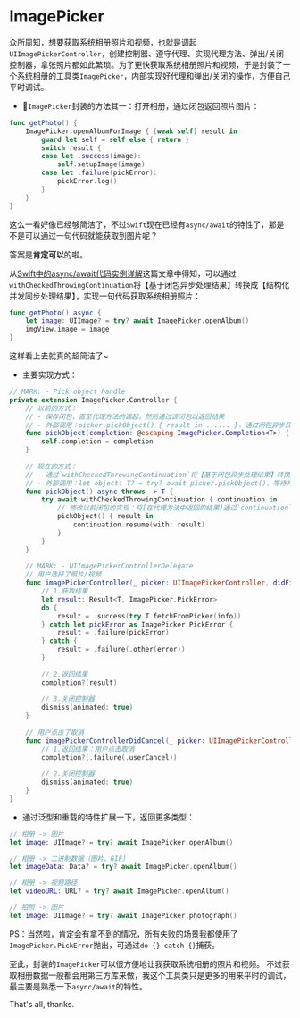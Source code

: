 # ImagePicker

众所周知，想要获取系统相册照片和视频，也就是调起`UIImagePickerController`，创建控制器、遵守代理、实现代理方法、弹出/关闭控制器，拿张照片都如此繁琐。为了更快获取系统相册照片和视频，于是封装了一个系统相册的工具类`ImagePicker`，内部实现好代理和弹出/关闭的操作，方便自己平时调试。

- 🌰`ImagePicker`封装的方法其一：打开相册，通过闭包返回照片图片：
```swift
func getPhoto() {
    ImagePicker.openAlbumForImage { [weak self] result in
        guard let self = self else { return }
        switch result {
        case let .success(image):
            self.setupImage(image)
        case let .failure(pickError):
            pickError.log()
        }
    }
}
```

这么一看好像已经够简洁了，不过`Swift`现在已经有`async/await`的特性了，那是不是可以通过一句代码就能获取到图片呢？

答案是**肯定可以**的啦。

从[Swift中的async/await代码实例详解](https://juejin.cn/post/7169914508360548360#heading-9)这篇文章中得知，可以通过`withCheckedThrowingContinuation`将【基于闭包异步处理结果】转换成【结构化并发同步处理结果】，实现一句代码获取系统相册照片：
```swift
func getPhoto() async {
    let image: UIImage? = try? await ImagePicker.openAlbum()
    imgView.image = image
}
```
这样看上去就真的超简洁了~

- 主要实现方式：
```swift
// MARK: - Pick object handle
private extension ImagePicker.Controller {
    // 以前的方式：
    // - 保存闭包，直至代理方法的调起，然后通过该闭包以返回结果
    // - 外部调用：picker.pickObject() { result in ...... }，通过闭包异步获取结果
    func pickObject(completion: @escaping ImagePicker.Completion<T>) {
        self.completion = completion
    }
    
    // 现在的方式：
    // - 通过`withCheckedThrowingContinuation`将【基于闭包异步处理结果】转换成【结构化并发同步处理结果】
    // - 外部调用：let object: T? = try? await picker.pickObject()，等待并同步获取结果
    func pickObject() async throws -> T {
        try await withCheckedThrowingContinuation { continuation in
            // 修改以前闭包的实现：将[在代理方法中返回的结果]通过`continuation`实现外部同步返回
            pickObject() { result in
                continuation.resume(with: result)
            }
        }
    }
    
    // MARK: - UIImagePickerControllerDelegate
    // 用户选择了照片/视频
    func imagePickerController(_ picker: UIImagePickerController, didFinishPickingMediaWithInfo info: [UIImagePickerController.InfoKey : Any]) {
        // 1.获取结果
        let result: Result<T, ImagePicker.PickError>
        do {
            result = .success(try T.fetchFromPicker(info))
        } catch let pickError as ImagePicker.PickError {
            result = .failure(pickError)
        } catch {
            result = .failure(.other(error))
        }
        
        // 2.返回结果
        completion?(result)
        
        // 3.关闭控制器
        dismiss(animated: true)
    }
    
    // 用户点击了取消
    func imagePickerControllerDidCancel(_ picker: UIImagePickerController) {
        // 1.返回结果：用户点击取消
        completion?(.failure(.userCancel))
        
        // 2.关闭控制器
        dismiss(animated: true)
    }
}
```

- 通过泛型和重载的特性扩展一下，返回更多类型：
```swift
// 相册 -> 图片
let image: UIImage? = try? await ImagePicker.openAlbum()

// 相册 -> 二进制数据（图片、GIF）
let imageData: Data? = try? await ImagePicker.openAlbum()

// 相册 -> 视频路径
let videoURL: URL? = try? await ImagePicker.openAlbum()

// 拍照 -> 图片
let image: UIImage? = try? await ImagePicker.photograph()
```
PS：当然啦，肯定会有拿不到的情况，所有失败的场景我都使用了`ImagePicker.PickError`抛出，可通过`do {} catch {}`捕获。

至此，封装的`ImagePicker`可以很方便地让我获取系统相册的照片和视频。
不过获取相册数据一般都会用第三方库来做，我这个工具类只是更多的用来平时的调试，最主要是熟悉一下`async/await`的特性。

That's all, thanks.
